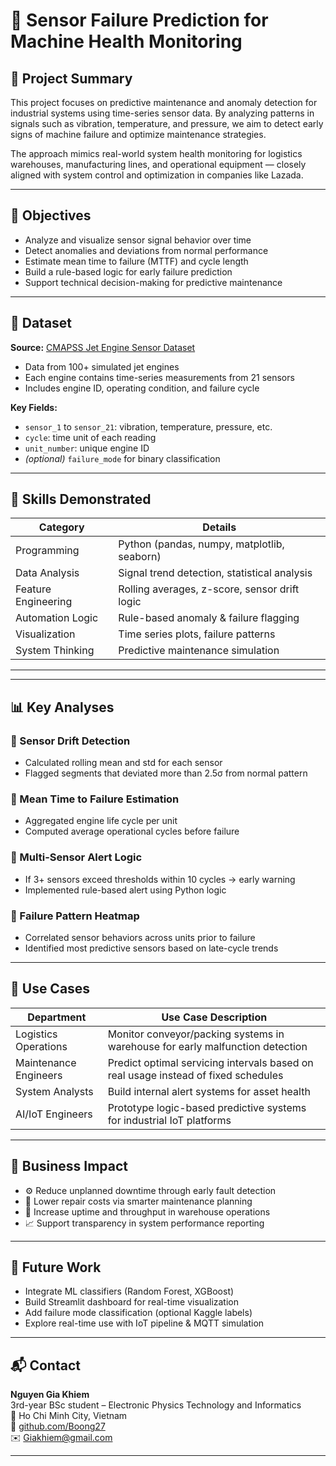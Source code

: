 # 📡 Sensor Failure Prediction for Machine Health Monitoring

## 🧾 Project Summary

This project focuses on predictive maintenance and anomaly detection for industrial systems using time-series sensor data. By analyzing patterns in signals such as vibration, temperature, and pressure, we aim to detect early signs of machine failure and optimize maintenance strategies.

The approach mimics real-world system health monitoring for logistics warehouses, manufacturing lines, and operational equipment — closely aligned with system control and optimization in companies like Lazada.

---

## 🎯 Objectives

- Analyze and visualize sensor signal behavior over time  
- Detect anomalies and deviations from normal performance  
- Estimate mean time to failure (MTTF) and cycle length  
- Build a rule-based logic for early failure prediction  
- Support technical decision-making for predictive maintenance  

---

## 📁 Dataset

**Source:** [CMAPSS Jet Engine Sensor Dataset](https://www.kaggle.com/datasets/behrad3d/jet-engine-sensor-data)  
- Data from 100+ simulated jet engines  
- Each engine contains time-series measurements from 21 sensors  
- Includes engine ID, operating condition, and failure cycle

**Key Fields:**
- `sensor_1` to `sensor_21`: vibration, temperature, pressure, etc.  
- `cycle`: time unit of each reading  
- `unit_number`: unique engine ID  
- *(optional)* `failure_mode` for binary classification  

---

## 🧠 Skills Demonstrated

| Category             | Details                                       |
|----------------------|-----------------------------------------------|
| Programming          | Python (pandas, numpy, matplotlib, seaborn)  |
| Data Analysis        | Signal trend detection, statistical analysis  |
| Feature Engineering  | Rolling averages, z-score, sensor drift logic|
| Automation Logic     | Rule-based anomaly & failure flagging         |
| Visualization        | Time series plots, failure patterns           |
| System Thinking      | Predictive maintenance simulation             |

---


---

## 📊 Key Analyses

### 🔹 Sensor Drift Detection
- Calculated rolling mean and std for each sensor  
- Flagged segments that deviated more than 2.5σ from normal pattern  

### 🔹 Mean Time to Failure Estimation
- Aggregated engine life cycle per unit  
- Computed average operational cycles before failure  

### 🔹 Multi-Sensor Alert Logic
- If 3+ sensors exceed thresholds within 10 cycles → early warning  
- Implemented rule-based alert using Python logic  

### 🔹 Failure Pattern Heatmap
- Correlated sensor behaviors across units prior to failure  
- Identified most predictive sensors based on late-cycle trends  

---

## 🧩 Use Cases

| Department              | Use Case Description                                                                 |
|-------------------------|----------------------------------------------------------------------------------------|
| Logistics Operations    | Monitor conveyor/packing systems in warehouse for early malfunction detection        |
| Maintenance Engineers   | Predict optimal servicing intervals based on real usage instead of fixed schedules   |
| System Analysts         | Build internal alert systems for asset health                                        |
| AI/IoT Engineers        | Prototype logic-based predictive systems for industrial IoT platforms                |

---

## 💼 Business Impact

- ⚙️ Reduce unplanned downtime through early fault detection  
- 💸 Lower repair costs via smarter maintenance planning  
- 🔄 Increase uptime and throughput in warehouse operations  
- 📈 Support transparency in system performance reporting  

---

## 🔭 Future Work

- Integrate ML classifiers (Random Forest, XGBoost)  
- Build Streamlit dashboard for real-time visualization  
- Add failure mode classification (optional Kaggle labels)  
- Explore real-time use with IoT pipeline & MQTT simulation  

---

## 📬 Contact

**Nguyen Gia Khiem**  
3rd-year BSc student – Electronic Physics Technology and Informatics  
📍 Ho Chi Minh City, Vietnam  
🔗 [github.com/Boong27](https://github.com/Boong27)  
✉️ Giakhiem@gmail.com  

---



